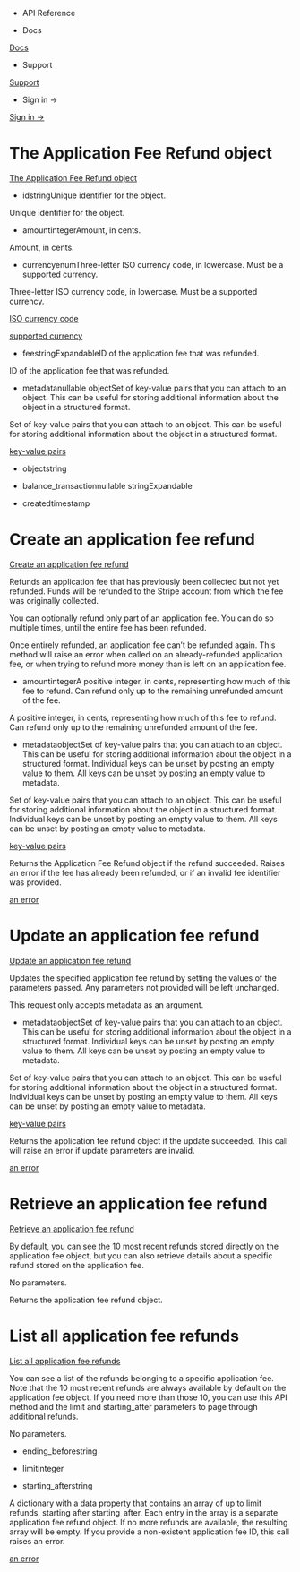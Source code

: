 - API Reference

- Docs

[Docs](/)

- Support

[Support](https://support.stripe.com)

- Sign in →

[Sign in →](https://dashboard.stripe.com/login)

# The Application Fee Refund object

[The Application Fee Refund object](/api/fee_refunds/object)

- idstringUnique identifier for the object.

Unique identifier for the object.

- amountintegerAmount, in cents.

Amount, in cents.

- currencyenumThree-letter ISO currency code, in lowercase. Must be a supported currency.

Three-letter ISO currency code, in lowercase. Must be a supported currency.

[ISO currency code](https://www.iso.org/iso-4217-currency-codes.html)

[supported currency](https://stripe.com/docs/currencies)

- feestringExpandableID of the application fee that was refunded.

ID of the application fee that was refunded.

- metadatanullable objectSet of key-value pairs that you can attach to an object. This can be useful for storing additional information about the object in a structured format.

Set of key-value pairs that you can attach to an object. This can be useful for storing additional information about the object in a structured format.

[key-value pairs](/api/metadata)

- objectstring

- balance_transactionnullable stringExpandable

- createdtimestamp

# Create an application fee refund

[Create an application fee refund](/api/fee_refunds/create)

Refunds an application fee that has previously been collected but not yet refunded. Funds will be refunded to the Stripe account from which the fee was originally collected.

You can optionally refund only part of an application fee. You can do so multiple times, until the entire fee has been refunded.

Once entirely refunded, an application fee can’t be refunded again. This method will raise an error when called on an already-refunded application fee, or when trying to refund more money than is left on an application fee.

- amountintegerA positive integer, in cents, representing how much of this fee to refund. Can refund only up to the remaining unrefunded amount of the fee.

A positive integer, in cents, representing how much of this fee to refund. Can refund only up to the remaining unrefunded amount of the fee.

- metadataobjectSet of key-value pairs that you can attach to an object. This can be useful for storing additional information about the object in a structured format. Individual keys can be unset by posting an empty value to them. All keys can be unset by posting an empty value to metadata.

Set of key-value pairs that you can attach to an object. This can be useful for storing additional information about the object in a structured format. Individual keys can be unset by posting an empty value to them. All keys can be unset by posting an empty value to metadata.

[key-value pairs](/api/metadata)

Returns the Application Fee Refund object if the refund succeeded. Raises an error if the fee has already been refunded, or if an invalid fee identifier was provided.

[an error](#errors)

# Update an application fee refund

[Update an application fee refund](/api/fee_refunds/update)

Updates the specified application fee refund by setting the values of the parameters passed. Any parameters not provided will be left unchanged.

This request only accepts metadata as an argument.

- metadataobjectSet of key-value pairs that you can attach to an object. This can be useful for storing additional information about the object in a structured format. Individual keys can be unset by posting an empty value to them. All keys can be unset by posting an empty value to metadata.

Set of key-value pairs that you can attach to an object. This can be useful for storing additional information about the object in a structured format. Individual keys can be unset by posting an empty value to them. All keys can be unset by posting an empty value to metadata.

[key-value pairs](/api/metadata)

Returns the application fee refund object if the update succeeded. This call will raise an error if update parameters are invalid.

[an error](#errors)

# Retrieve an application fee refund

[Retrieve an application fee refund](/api/fee_refunds/retrieve)

By default, you can see the 10 most recent refunds stored directly on the application fee object, but you can also retrieve details about a specific refund stored on the application fee.

No parameters.

Returns the application fee refund object.

# List all application fee refunds

[List all application fee refunds](/api/fee_refunds/list)

You can see a list of the refunds belonging to a specific application fee. Note that the 10 most recent refunds are always available by default on the application fee object. If you need more than those 10, you can use this API method and the limit and starting_after parameters to page through additional refunds.

No parameters.

- ending_beforestring

- limitinteger

- starting_afterstring

A dictionary with a data property that contains an array of up to limit refunds, starting after starting_after. Each entry in the array is a separate application fee refund object. If no more refunds are available, the resulting array will be empty. If you provide a non-existent application fee ID, this call raises an error.

[an error](#errors)
